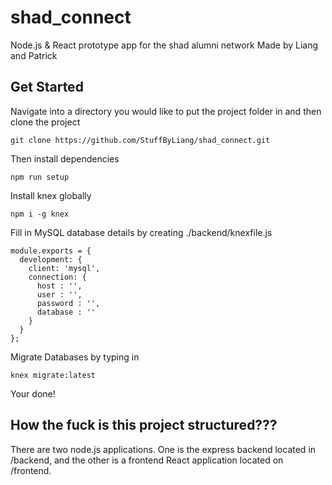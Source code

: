 
# shad_connect
Node.js &amp; React prototype app for the shad alumni network
Made by Liang and Patrick

## Get Started
Navigate into a directory you would like to put the project folder in and then clone the project

    git clone https://github.com/StuffByLiang/shad_connect.git

Then install dependencies

    npm run setup

Install knex globally

    npm i -g knex

Fill in MySQL database details by creating ./backend/knexfile.js

    module.exports = {
      development: {
        client: 'mysql',
        connection: {
          host : '',
          user : '',
          password : '',
          database : ''
        }
      }
    };

Migrate Databases by typing in

    knex migrate:latest

Your done!

## How the fuck is this project structured???
There are two node.js applications. One is the express backend located in /backend, and the other is a frontend React application located on /frontend.
